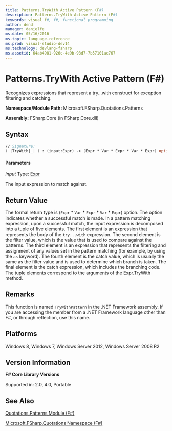 ```yaml
---
title: Patterns.TryWith Active Pattern (F#)
description: Patterns.TryWith Active Pattern (F#)
keywords: visual f#, f#, functional programming
author: dend
manager: danielfe
ms.date: 05/16/2016
ms.topic: language-reference
ms.prod: visual-studio-dev14
ms.technology: devlang-fsharp
ms.assetid: 64ab4981-926c-4e9b-98d7-7b57101ac767
---
```


# Patterns.TryWith Active Pattern (F#)

Recognizes expressions that represent a try...with construct for exception filtering and catching.

**Namespace/Module Path:** Microsoft.FSharp.Quotations.Patterns

**Assembly:** FSharp.Core (in FSharp.Core.dll)


## Syntax

```fsharp
// Signature:
( |TryWith|_| ) : (input:Expr) -> (Expr * Var * Expr * Var * Expr) option
```

#### Parameters
*input*
Type: [Expr](https://msdn.microsoft.com/library/ed6a2caf-69d4-45c2-ab97-e9b3be9bce65)


The input expression to match against.

## Return Value

The formal return type is (`Expr` &#42; `Var` &#42; `Expr` &#42; `Var` &#42; `Expr`) option. The option indicates whether a successful match is made. In a pattern matching expression, upon a successful match, the input expression is decomposed into a tuple of five elements. The first element is an expression that represents the body of the `try...with` expression. The second element is the filter value, which is the value that is used to compare against the patterns. The third element is an expression that represents the filtering and assignment of any values set in the pattern matching (for example, by using the `as` keyword). The fourth element is the catch value, which is usually the same as the filter value and is used to determine which branch is taken. The final element is the catch expression, which includes the branching code. The tuple elements correspond to the arguments of the [Expr.TryWith](https://msdn.microsoft.com/library/bb6a4a9f-0a49-4fe5-b4fd-b2167bda74e1) method.

## Remarks
This function is named `TryWithPattern` in the .NET Framework assembly. If you are accessing the member from a .NET Framework language other than F#, or through reflection, use this name.

## Platforms
Windows 8, Windows 7, Windows Server 2012, Windows Server 2008 R2

## Version Information
**F# Core Library Versions**

Supported in: 2.0, 4.0, Portable

## See Also
[Quotations.Patterns Module &#40;F&#35;&#41;](Quotations.Patterns-Module-%5BFSharp%5D.md)

[Microsoft.FSharp.Quotations Namespace &#40;F&#35;&#41;](Microsoft.FSharp.Quotations-Namespace-%5BFSharp%5D.md)

